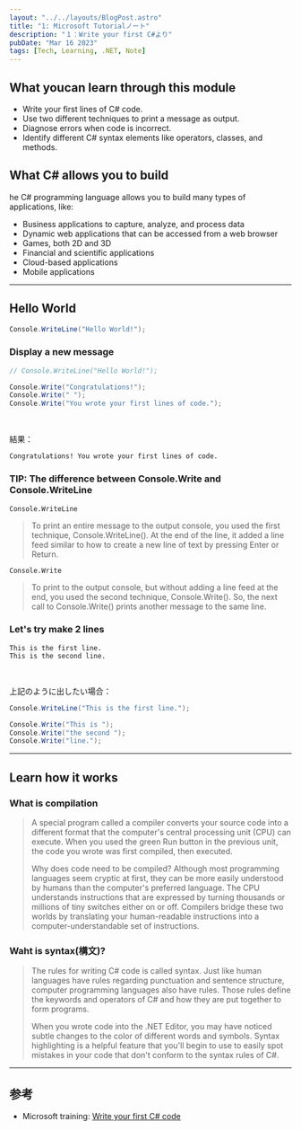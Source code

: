 ```yaml
---
layout: "../../layouts/BlogPost.astro"
title: "1: Microsoft Tutorialノート"
description: "１：Write your first C#より"
pubDate: "Mar 16 2023"
tags: [Tech, Learning, .NET, Note]
---
```


## What youcan learn through this module


- Write your first lines of C# code.
- Use two different techniques to print a message as output.
- Diagnose errors when code is incorrect.
- Identify different C# syntax elements like operators, classes, and methods.


## What C# allows you to build

he C# programming language allows you to build many types of applications, like:

- Business applications to capture, analyze, and process data
- Dynamic web applications that can be accessed from a web browser
- Games, both 2D and 3D
- Financial and scientific applications
- Cloud-based applications
- Mobile applications

---

## Hello World

``` c#
Console.WriteLine("Hello World!");
```

### Display a new message

``` c#
// Console.WriteLine("Hello World!");

Console.Write("Congratulations!");
Console.Write(" ");
Console.Write("You wrote your first lines of code.");
```
<br>

結果：

```
Congratulations! You wrote your first lines of code.
```

### TIP: The difference between Console.Write and Console.WriteLine

`Console.WriteLine`

> To print an entire message to the output console, you used the first technique, Console.WriteLine().
> At the end of the line, it added a line feed similar to how to create a new line of text by pressing Enter or Return.


`Console.Write`

> To print to the output console, but without adding a line feed at the end, you used the second technique, Console.Write(). So, the next call to Console.Write() prints another message to the same line.

### Let's try make 2 lines

```
This is the first line.
This is the second line.
```
<br>

上記のように出したい場合：
``` c#
Console.WriteLine("This is the first line.");

Console.Write("This is ");
Console.Write("the second ");
Console.Write("line.");
```

---

## Learn how it works

### What is compilation

> A special program called a compiler converts your source code into a different format that the computer's central processing unit (CPU) can execute.
> When you used the green Run button in the previous unit, the code you wrote was first compiled, then executed.
>
> Why does code need to be compiled?
> Although most programming languages seem cryptic at first, they can be more easily understood by humans than the computer's preferred language.
> The CPU understands instructions that are expressed by turning thousands or millions of tiny switches either on or off.
> Compilers bridge these two worlds by translating your human-readable instructions into a computer-understandable set of instructions.

### Waht is syntax(構文)?

> The rules for writing C# code is called syntax. Just like human languages have rules regarding punctuation and sentence structure, computer programming languages also have rules.
> Those rules define the keywords and operators of C# and how they are put together to form programs.
>
> When you wrote code into the .NET Editor, you may have noticed subtle changes to the color of different words and symbols.
> Syntax highlighting is a helpful feature that you'll begin to use to easily spot mistakes in your code that don't conform to the syntax rules of C#.

---


## 参考

- Microsoft training: [Write your first C# code](https://learn.microsoft.com/en-us/training/modules/csharp-write-first/)
